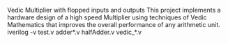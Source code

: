 Vedic Multiplier with flopped inputs and outputs 
This project implements a hardware design of a high speed Multiplier using techniques of Vedic Mathematics that improves the overall performance of any arithmetic unit. 
iverilog -v test.v adder*.v halfAdder.v  vedic_*.v
